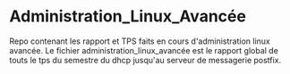 # Administration_Linux_Avancée
Repo contenant les rapport et TPS faits en cours d'administration linux avancée.
Le fichier administration_linux_avancée est le rapport global de touts le tps du semestre du dhcp jusqu'au serveur de messagerie postfix.
